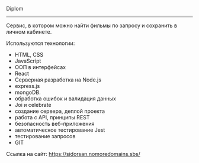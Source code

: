 Diplom
______________

Сервис, в котором можно найти фильмы по запросу и сохранить в личном кабинете.

Используются технологии:

- HTML, CSS
- JavaScript
- ООП в интерфейсах
- React
- Серверная разработка на Node.js
- express.js
- mongoDB.
- обработка ошибок и валидация данных
- Joi и celebrate
- создание сервера, деплой проекта
- работа с API, принципы REST
- безопасность веб-приложения
- автоматическое тестирование Jest
- тестирование запросов
- GIT

Ссылка на сайт: https://sidorsan.nomoredomains.sbs/
